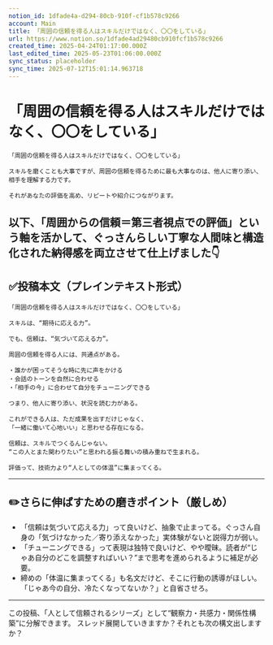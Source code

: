 ```yaml
---
notion_id: 1dfade4a-d294-80cb-910f-cf1b578c9266
account: Main
title: 「周囲の信頼を得る人はスキルだけではなく、〇〇をしている」
url: https://www.notion.so/1dfade4ad29480cb910fcf1b578c9266
created_time: 2025-04-24T01:17:00.000Z
last_edited_time: 2025-05-23T01:06:00.000Z
sync_status: placeholder
sync_time: 2025-07-12T15:01:14.963718
---
```

# 「周囲の信頼を得る人はスキルだけではなく、〇〇をしている」

```plain text
「周囲の信頼を得る人はスキルだけではなく、〇〇をしている」

スキルを磨くことも大事ですが、周囲の信頼を得るために最も大事なのは、他人に寄り添い、相手を理解する力です。

それがあなたの評価を高め、リピートや紹介につながります。
```
以下、「周囲からの信頼＝第三者視点での評価」という軸を活かして、**ぐっさんらしい丁寧な人間味と構造化された納得感**を両立させて仕上げました👇
---
## ✅投稿本文（プレインテキスト形式）
```plain text
「周囲の信頼を得る人はスキルだけではなく、〇〇をしている」

スキルは、“期待に応える力”。

でも、信頼は、“気づいて応える力”。

周囲の信頼を得る人には、共通点がある。

・誰かが困ってそうな時に先に声をかける
・会話のトーンを自然に合わせる
・「相手の今」に合わせて自分をチューニングできる

つまり、他人に寄り添い、状況を読む力がある。

これができる人は、ただ成果を出すだけじゃなく、
「一緒に働いて心地いい」と思わせる存在になる。

信頼は、スキルでつくるんじゃない。
“この人とまた関わりたい”と思われる振る舞いの積み重ねで生まれる。

評価って、技術力より“人としての体温”に集まってくる。

```
---
## ✏️さらに伸ばすための磨きポイント（厳しめ）
- 「信頼は気づいて応える力」って良いけど、抽象で止まってる。ぐっさん自身の「気づけなかった／寄り添えなかった」実体験がないと説得力が弱い。
- 「チューニングできる」って表現は独特で良いけど、やや曖昧。読者が“じゃあ自分のどこを調整すればいい？”まで思考を進められるように補足が必要。
- 締めの「体温に集まってくる」も名文だけど、そこに行動の誘導がほしい。「じゃあ今の自分、冷たくなってないか？」と自省させろ。
---
この投稿、「人として信頼されるシリーズ」として“観察力・共感力・関係性構築”に分解できます。
スレッド展開していきますか？それとも次の構文出しますか？